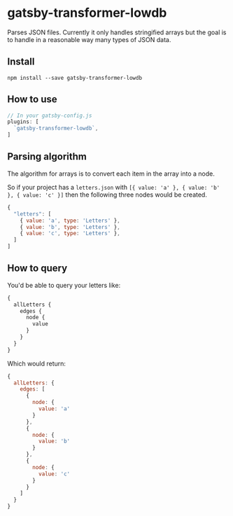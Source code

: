 # gatsby-transformer-lowdb

Parses JSON files. Currently it only handles stringified arrays but the
goal is to handle in a reasonable way many types of JSON data.

## Install

`npm install --save gatsby-transformer-lowdb`

## How to use

```javascript
// In your gatsby-config.js
plugins: [
  `gatsby-transformer-lowdb`,
]
```

## Parsing algorithm

The algorithm for arrays is to convert each item in the array into
a node.

So if your project has a `letters.json` with `[{ value: 'a' }, { value:
'b' }, { value: 'c' }]` then the following three nodes would be created.

```javascript
{
  "letters": [
    { value: 'a', type: 'Letters' },
    { value: 'b', type: 'Letters' },
    { value: 'c', type: 'Letters' },
  ]
]
```

## How to query

You'd be able to query your letters like:

```graphql
{
  allLetters {
    edges {
      node {
        value
      }
    }
  }
}
```

Which would return:

```javascript
{
  allLetters: {
    edges: [
      {
        node: {
          value: 'a'
        }
      },
      {
        node: {
          value: 'b'
        }
      },
      {
        node: {
          value: 'c'
        }
      }
    ]
  }
}
```
